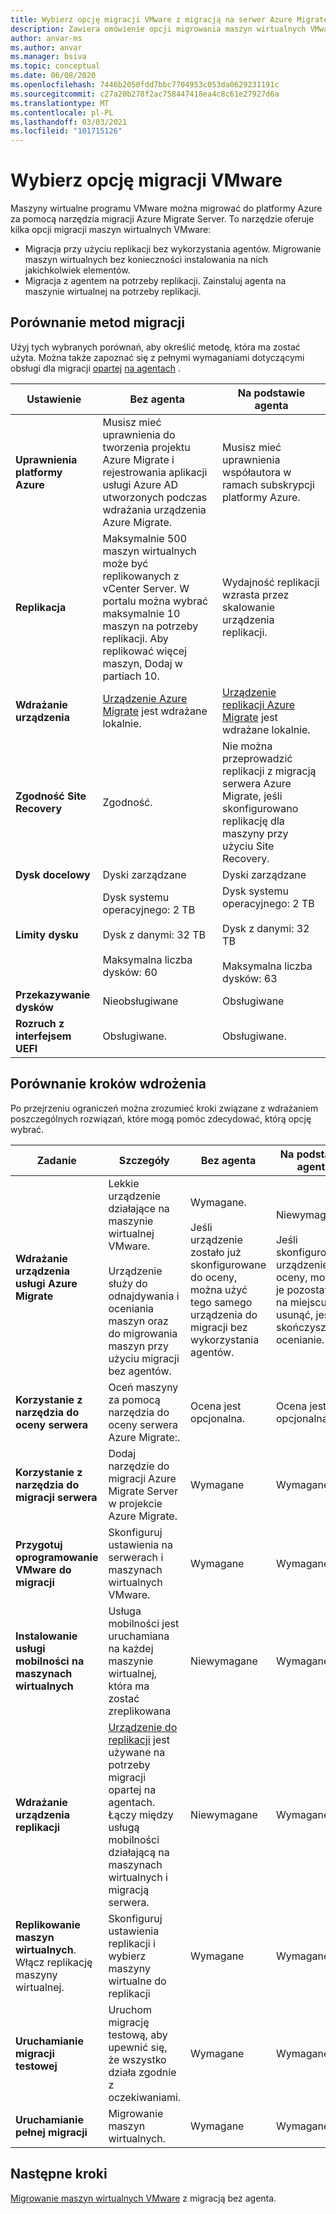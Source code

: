 ```yaml
---
title: Wybierz opcję migracji VMware z migracją na serwer Azure Migrate
description: Zawiera omówienie opcji migrowania maszyn wirtualnych VMware na platformę Azure przy użyciu migracji Azure Migrate serwera
author: anvar-ms
ms.author: anvar
ms.manager: bsiva
ms.topic: conceptual
ms.date: 06/08/2020
ms.openlocfilehash: 7446b2050fdd7bbc7704953c053da0629231191c
ms.sourcegitcommit: c27a20b278f2ac758447418ea4c8c61e27927d6a
ms.translationtype: MT
ms.contentlocale: pl-PL
ms.lasthandoff: 03/03/2021
ms.locfileid: "101715126"
---
```

# <a name="select-a-vmware-migration-option"></a>Wybierz opcję migracji VMware

Maszyny wirtualne programu VMware można migrować do platformy Azure za pomocą narzędzia migracji Azure Migrate Server. To narzędzie oferuje kilka opcji migracji maszyn wirtualnych VMware:

- Migracja przy użyciu replikacji bez wykorzystania agentów. Migrowanie maszyn wirtualnych bez konieczności instalowania na nich jakichkolwiek elementów.
- Migracja z agentem na potrzeby replikacji. Zainstaluj agenta na maszynie wirtualnej na potrzeby replikacji.


## <a name="compare-migration-methods"></a>Porównanie metod migracji

Użyj tych wybranych porównań, aby określić metodę, która ma zostać użyta. Można także zapoznać się z pełnymi wymaganiami dotyczącymi obsługi dla migracji [opartej](migrate-support-matrix-vmware-migration.md#agent-based-migration) [na agentach](migrate-support-matrix-vmware-migration.md#agentless-migration) .

**Ustawienie** | **Bez agenta** | **Na podstawie agenta**
--- | --- | ---
**Uprawnienia platformy Azure** | Musisz mieć uprawnienia do tworzenia projektu Azure Migrate i rejestrowania aplikacji usługi Azure AD utworzonych podczas wdrażania urządzenia Azure Migrate. | Musisz mieć uprawnienia współautora w ramach subskrypcji platformy Azure. 
**Replikacja** | Maksymalnie 500 maszyn wirtualnych może być replikowanych z vCenter Server. W portalu można wybrać maksymalnie 10 maszyn na potrzeby replikacji. Aby replikować więcej maszyn, Dodaj w partiach 10.| Wydajność replikacji wzrasta przez skalowanie urządzenia replikacji.
**Wdrażanie urządzenia** | [Urządzenie Azure Migrate](migrate-appliance.md) jest wdrażane lokalnie. | [Urządzenie replikacji Azure Migrate](migrate-replication-appliance.md) jest wdrażane lokalnie.
**Zgodność Site Recovery** | Zgodność. | Nie można przeprowadzić replikacji z migracją serwera Azure Migrate, jeśli skonfigurowano replikację dla maszyny przy użyciu Site Recovery.
**Dysk docelowy** | Dyski zarządzane | Dyski zarządzane
**Limity dysku** | Dysk systemu operacyjnego: 2 TB<br/><br/> Dysk z danymi: 32 TB<br/><br/> Maksymalna liczba dysków: 60 | Dysk systemu operacyjnego: 2 TB<br/><br/> Dysk z danymi: 32 TB<br/><br/> Maksymalna liczba dysków: 63
**Przekazywanie dysków** | Nieobsługiwane | Obsługiwane
**Rozruch z interfejsem UEFI** | Obsługiwane. | Obsługiwane.

## <a name="compare-deployment-steps"></a>Porównanie kroków wdrożenia

Po przejrzeniu ograniczeń można zrozumieć kroki związane z wdrażaniem poszczególnych rozwiązań, które mogą pomóc zdecydować, którą opcję wybrać.

**Zadanie** | **Szczegóły** |**Bez agenta** | **Na podstawie agenta**
--- | --- | --- | ---
**Wdrażanie urządzenia usługi Azure Migrate** | Lekkie urządzenie działające na maszynie wirtualnej VMware.<br/><br/> Urządzenie służy do odnajdywania i oceniania maszyn oraz do migrowania maszyn przy użyciu migracji bez agentów. | Wymagane.<br/><br/> Jeśli urządzenie zostało już skonfigurowane do oceny, można użyć tego samego urządzenia do migracji bez wykorzystania agentów. | Niewymagane.<br/><br/> Jeśli skonfigurowano urządzenie do oceny, można je pozostawić na miejscu lub usunąć, jeśli skończysz ocenianie.
**Korzystanie z narzędzia do oceny serwera** | Oceń maszyny za pomocą narzędzia do oceny serwera Azure Migrate:. | Ocena jest opcjonalna. | Ocena jest opcjonalna.
**Korzystanie z narzędzia do migracji serwera** | Dodaj narzędzie do migracji Azure Migrate Server w projekcie Azure Migrate. | Wymagane | Wymagane
**Przygotuj oprogramowanie VMware do migracji** | Skonfiguruj ustawienia na serwerach i maszynach wirtualnych VMware. | Wymagane | Wymagane
**Instalowanie usługi mobilności na maszynach wirtualnych** | Usługa mobilności jest uruchamiana na każdej maszynie wirtualnej, która ma zostać zreplikowana | Niewymagane | Wymagane
**Wdrażanie urządzenia replikacji** | [Urządzenie do replikacji](migrate-replication-appliance.md) jest używane na potrzeby migracji opartej na agentach. Łączy między usługą mobilności działającą na maszynach wirtualnych i migracją serwera. | Niewymagane | Wymagane
**Replikowanie maszyn wirtualnych**. Włącz replikację maszyny wirtualnej. | Skonfiguruj ustawienia replikacji i wybierz maszyny wirtualne do replikacji | Wymagane | Wymagane
**Uruchamianie migracji testowej** | Uruchom migrację testową, aby upewnić się, że wszystko działa zgodnie z oczekiwaniami. | Wymagane | Wymagane
**Uruchamianie pełnej migracji** | Migrowanie maszyn wirtualnych. | Wymagane | Wymagane



## <a name="next-steps"></a>Następne kroki

[Migrowanie maszyn wirtualnych VMware](tutorial-migrate-vmware.md) z migracją bez agenta.



